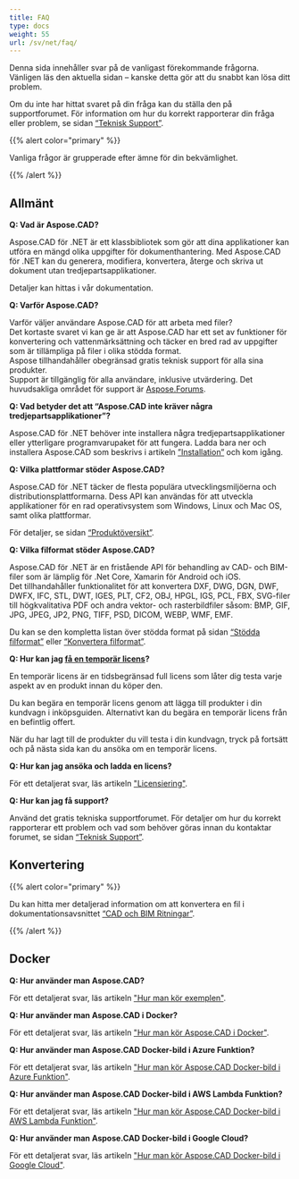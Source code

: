 ```yaml
---
title: FAQ
type: docs
weight: 55
url: /sv/net/faq/
---
```


Denna sida innehåller svar på de vanligast förekommande frågorna. Vänligen läs den aktuella sidan – kanske detta gör att du snabbt kan lösa ditt problem.

Om du inte har hittat svaret på din fråga kan du ställa den på supportforumet. För information om hur du korrekt rapporterar din fråga eller problem, se sidan [“Teknisk Support”](/sv/cad/net/technical-support).

{{% alert color="primary" %}} 

Vanliga frågor är grupperade efter ämne för din bekvämlighet.

{{% /alert %}}

## **Allmänt**
**Q: Vad är Aspose.CAD?**

Aspose.CAD för .NET är ett klassbibliotek som gör att dina applikationer kan utföra en mängd olika uppgifter för dokumenthantering. Med Aspose.CAD för .NET kan du generera, modifiera, konvertera, återge och skriva ut dokument utan tredjepartsapplikationer.

Detaljer kan hittas i vår dokumentation.

**Q: Varför Aspose.CAD?**

Varför väljer användare Aspose.CAD för att arbeta med filer?   
Det kortaste svaret vi kan ge är att Aspose.CAD har ett set av funktioner för konvertering och vattenmärksättning och täcker en bred rad av uppgifter som är tillämpliga på filer i olika stödda format.  
Aspose tillhandahåller obegränsad gratis teknisk support för alla sina produkter.  
Support är tillgänglig för alla användare, inklusive utvärdering. Det huvudsakliga området för support är [Aspose.Forums](https://forum.aspose.com/c/cad/19).

**Q: Vad betyder det att “Aspose.CAD inte kräver några tredjepartsapplikationer”?**

Aspose.CAD för .NET behöver inte installera några tredjepartsapplikationer eller ytterligare programvarupaket för att fungera. Ladda bara ner och installera Aspose.CAD som beskrivs i artikeln [”Installation”](/sv/cad/net/installation/) och kom igång.

**Q: Vilka plattformar stöder Aspose.CAD?**

Aspose.CAD för .NET täcker de flesta populära utvecklingsmiljöerna och distributionsplattformarna. Dess API kan användas för att utveckla applikationer för en rad operativsystem som Windows, Linux och Mac OS, samt olika plattformar.

För detaljer, se sidan [“Produktöversikt”](/sv/cad/net/product-overview/).

**Q: Vilka filformat stöder Aspose.CAD?**

Aspose.CAD för .NET är en fristående API för behandling av CAD- och BIM-filer som är lämplig för .Net Core, Xamarin för Android och iOS.  
Det tillhandahåller funktionalitet för att konvertera DXF, DWG, DGN, DWF, DWFX, IFC, STL, DWT, IGES, PLT, CF2, OBJ, HPGL, IGS, PCL, FBX, SVG-filer till högkvalitativa PDF och andra vektor- och rasterbildfiler såsom: BMP, GIF, JPG, JPEG, JP2, PNG, TIFF, PSD, DICOM, WEBP, WMF, EMF.

Du kan se den kompletta listan över stödda format på sidan [“Stödda filformat”](/sv/cad/net/supported-file-formats/) eller [“Konvertera filformat”](/sv/cad/net/converting-file-formats/).

**Q: Hur kan jag [få en temporär licens](https://purchase.aspose.com/temporary-license/)?**

En temporär licens är en tidsbegränsad full licens som låter dig testa varje aspekt av en produkt innan du köper den.

Du kan begära en temporär licens genom att lägga till produkter i din kundvagn i inköpsguiden. Alternativt kan du begära en temporär licens från en befintlig offert.

När du har lagt till de produkter du vill testa i din kundvagn, tryck på fortsätt och på nästa sida kan du ansöka om en temporär licens.

**Q: Hur kan jag ansöka och ladda en licens?**

För ett detaljerat svar, läs artikeln ["Licensiering"](/sv/cad/net/licensing/).

**Q: Hur kan jag få support?**

Använd det gratis tekniska supportforumet. För detaljer om hur du korrekt rapporterar ett problem och vad som behöver göras innan du kontaktar forumet, se sidan [“Teknisk Support”](/sv/cad/net/technical-support).

## **Konvertering**

{{% alert color="primary" %}} 

Du kan hitta mer detaljerad information om att konvertera en fil i dokumentationsavsnittet [“CAD och BIM Ritningar”](/sv/cad/net/cad-and-bim-drawings/).

{{% /alert %}}

## **Docker**

**Q: Hur använder man Aspose.CAD?**

För ett detaljerat svar, läs artikeln ["Hur man kör exemplen"](/sv/cad/net/how-to-run-the-examples/).

**Q: Hur använder man Aspose.CAD i Docker?**

För ett detaljerat svar, läs artikeln ["Hur man kör Aspose.CAD i Docker"](/sv/cad/net/how-to-run-aspose-cad-in-docker/).

**Q: Hur använder man Aspose.CAD Docker-bild i Azure Funktion?**

För ett detaljerat svar, läs artikeln ["Hur man kör Aspose.CAD Docker-bild i Azure Funktion"](/sv/cad/net/how-to-run-aspose-cad-docker-image-in-azure-function/).

**Q: Hur använder man Aspose.CAD Docker-bild i AWS Lambda Funktion?**

För ett detaljerat svar, läs artikeln ["Hur man kör Aspose.CAD Docker-bild i AWS Lambda Funktion"](/sv/cad/net/how-to-run-aspose-cad-docker-image-in-aws-lambda-function/).

**Q: Hur använder man Aspose.CAD Docker-bild i Google Cloud?**

För ett detaljerat svar, läs artikeln ["Hur man kör Aspose.CAD Docker-bild i Google Cloud"](/sv/cad/net/how-to-run-aspose-cad-docker-image-in-google-cloud/).

